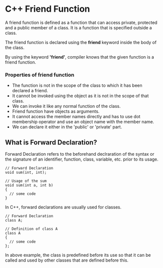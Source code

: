 
# C++ Friend Function

A friend function is defined as a function that can access private, protected and a public member of a class. 
It is a function that is specified outside a class.

The friend function is declared using the **friend** keyword inside the body of the class.

By using the keyword **'friend'**, compiler knows that the given function is a friend function.

### Properties of friend function
- The function is not in the scope of the class to which it has been declared a friend.
- It cannot be invoked using the object as it is not in the scope of that class.
- We can invoke it like any normal function of the class.
- Friend function have objects as arguments.
- It cannot access the member names directly and has to use dot membership operator and use an object name with the member name.
- We can declare it either in the 'public' or 'private' part.

## What is Forward Declaration?
Forward Declaration refers to the beforehand declraration of the syntax or the signature of an identifier, function, class, variable, etc. prior to its usage.
```
// Forward Declaration
void sum(int, int);

// Usage of the sum
void sum(int a, int b)
{
  // some code
}
```
In C++, forward declarations are usually used for classes.
```
// Forward Declaration
class A;

// Definition of class A
class A
{
  // some code
};
```
In above example, the class is predefined before its use so that it can be called and used by other classes that are defined before this.

